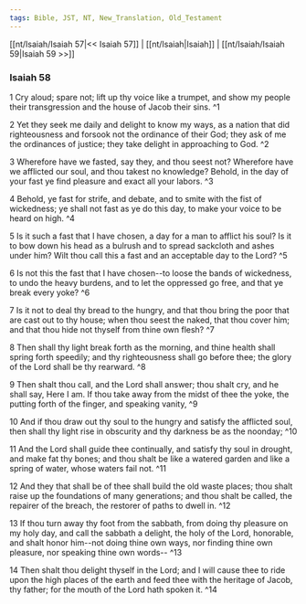 ```yaml
---
tags: Bible, JST, NT, New_Translation, Old_Testament
---
```


[[nt/Isaiah/Isaiah 57|<< Isaiah 57]] | [[nt/Isaiah|Isaiah]] | [[nt/Isaiah/Isaiah 59|Isaiah 59 >>]]

### Isaiah 58

1 Cry aloud; spare not; lift up thy voice like a trumpet, and show my people their transgression and the house of Jacob their sins.  ^1

2 Yet they seek me daily and delight to know my ways, as a nation that did righteousness and forsook not the ordinance of their God; they ask of me the ordinances of justice; they take delight in approaching to God.  ^2

3 Wherefore have we fasted, say they, and thou seest not? Wherefore have we afflicted our soul, and thou takest no knowledge? Behold, in the day of your fast ye find pleasure and exact all your labors.  ^3

4 Behold, ye fast for strife, and debate, and to smite with the fist of wickedness; ye shall not fast as ye do this day, to make your voice to be heard on high.  ^4

5 Is it such a fast that I have chosen, a day for a man to afflict his soul? Is it to bow down his head as a bulrush and to spread sackcloth and ashes under him? Wilt thou call this a fast and an acceptable day to the Lord?  ^5

6 Is not this the fast that I have chosen\--to loose the bands of wickedness, to undo the heavy burdens, and to let the oppressed go free, and that ye break every yoke?  ^6

7 Is it not to deal thy bread to the hungry, and that thou bring the poor that are cast out to thy house; when thou seest the naked, that thou cover him; and that thou hide not thyself from thine own flesh?  ^7

8 Then shall thy light break forth as the morning, and thine health shall spring forth speedily; and thy righteousness shall go before thee; the glory of the Lord shall be thy rearward.  ^8

9 Then shalt thou call, and the Lord shall answer; thou shalt cry, and he shall say, Here I am. If thou take away from the midst of thee the yoke, the putting forth of the finger, and speaking vanity,  ^9

10 And if thou draw out thy soul to the hungry and satisfy the afflicted soul, then shall thy light rise in obscurity and thy darkness be as the noonday;  ^10

11 And the Lord shall guide thee continually, and satisfy thy soul in drought, and make fat thy bones; and thou shalt be like a watered garden and like a spring of water, whose waters fail not.  ^11

12 And they that shall be of thee shall build the old waste places; thou shalt raise up the foundations of many generations; and thou shalt be called, the repairer of the breach, the restorer of paths to dwell in.  ^12

13 If thou turn away thy foot from the sabbath, from doing thy pleasure on my holy day, and call the sabbath a delight, the holy of the Lord, honorable, and shalt honor him\--not doing thine own ways, nor finding thine own pleasure, nor speaking thine own words\--  ^13

14 Then shalt thou delight thyself in the Lord; and I will cause thee to ride upon the high places of the earth and feed thee with the heritage of Jacob, thy father; for the mouth of the Lord hath spoken it.  ^14

 
